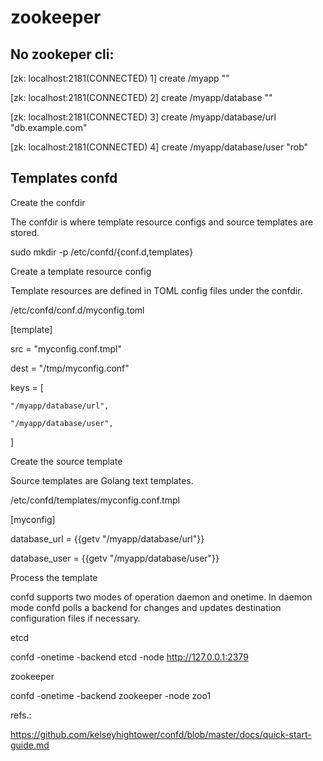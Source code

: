 # zookeeper


## No zookeper cli:


[zk: localhost:2181(CONNECTED) 1] create /myapp ""

[zk: localhost:2181(CONNECTED) 2] create /myapp/database ""

[zk: localhost:2181(CONNECTED) 3] create /myapp/database/url "db.example.com"

[zk: localhost:2181(CONNECTED) 4] create /myapp/database/user "rob"



## Templates confd


Create the confdir

The confdir is where template resource configs and source templates are stored.

sudo mkdir -p /etc/confd/{conf.d,templates}

Create a template resource config

Template resources are defined in TOML config files under the confdir.


/etc/confd/conf.d/myconfig.toml

[template]

src = "myconfig.conf.tmpl"

dest = "/tmp/myconfig.conf"

keys = [

    "/myapp/database/url",

    "/myapp/database/user",

]

Create the source template

Source templates are Golang text templates.

/etc/confd/templates/myconfig.conf.tmpl

[myconfig]

database_url = {{getv "/myapp/database/url"}}

database_user = {{getv "/myapp/database/user"}}




Process the template

confd supports two modes of operation daemon and onetime. In daemon mode confd polls a backend for changes and updates destination configuration files if necessary.


etcd


confd -onetime -backend etcd -node http://127.0.0.1:2379


zookeeper


confd -onetime -backend zookeeper -node zoo1



refs.:


https://github.com/kelseyhightower/confd/blob/master/docs/quick-start-guide.md



